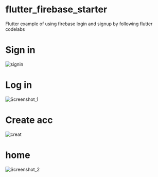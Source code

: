 # flutter_firebase_starter

Flutter example of using firebase login and signup by following flutter codelabs

# Sign in
![signin](https://user-images.githubusercontent.com/58397488/173305725-13c11c0c-675b-48a4-9837-66091080f54d.jpg)

# Log in
![Screenshot_1](https://user-images.githubusercontent.com/58397488/173305787-cbc5b0d0-b16b-40be-ba6f-f1426602cfbe.jpg)

# Create acc
  ![creat](https://user-images.githubusercontent.com/58397488/173306308-7822fa22-5659-47ac-91f6-e79086e12ead.jpg)
# home
![Screenshot_2](https://user-images.githubusercontent.com/58397488/173306329-08692d1b-3c96-46e2-8dc8-c8f18f13d36d.jpg)
